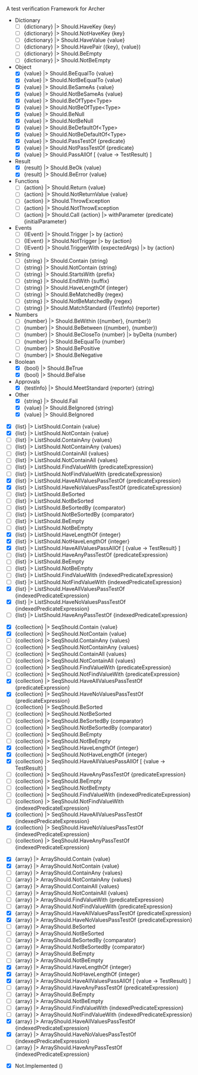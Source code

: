 <!-- (dl
(section-meta
  (title Archer.Fletching)
)
) -->
A test verification Framework for Archer

<!-- (dl (# Should)) -->

- Dictionary
  - [ ] {dictionary} |> Should.HaveKey {key}
  - [ ] {dictionary} |> Should.NotHaveKey {key}
  - [ ] {dictionary} |> Should.HaveValue {value}
  - [ ] {dictionary} |> Should.HavePair ({key}, {value})
  - [ ] {dictionary} |> Should.BeEmpty
  - [ ] {dictionary} |> Should.NotBeEmpty
- Object
  - [x] {value} |> Should.BeEqualTo {value}
  - [x] {value} |> Should.NotBeEqualTo {value}
  - [x] {value} |> Should.BeSameAs {value}
  - [x] {value} |> Should.NotBeSameAs {value}
  - [x] {value} |> Should.BeOfType\<Type\>
  - [x] {value} |> Should.NotBeOfType\<Type\>
  - [x] {value} |> Should.BeNull
  - [x] {value} |> Should.NotBeNull
  - [x] {value} |> Should.BeDefaultOf\<Type\>
  - [x] {value} |> Should.NotBeDefaultOf\<Type\>
  - [x] {value} |> Should.PassTestOf {predicate}
  - [x] {value} |> Should.NotPassTestOf {predicate}
  - [x] {value} |> Should.PassAllOf [ {value -> TestResult} ]
- Result
  - [x] {result} |> Should.BeOk {value}
  - [x] {result} |> Should.BeError {value}
- Functions
  - [ ] {action} |> Should.Return {value}
  - [ ] {action} |> Should.NotReturnValue {value}
  - [ ] {action} |> Should.ThrowException
  - [ ] {action} |> Should.NotThrowException
  - [ ] {action} |> Should.Call {action} |> withParameter {predicate} {initialParameter}
- Events
  - [ ] {IEvent} |> Should.Trigger |> by {action}
  - [ ] {IEvent} |> Should.NotTrigger |> by {action}
  - [ ] {IEvent} |> Should.TriggerWith {expectedArgs} |> by {action}
- String
  - [ ] {string} |> Should.Contain {string}
  - [ ] {string} |> Should.NotContain {string}
  - [ ] {string} |> Should.StartsWith {prefix}
  - [ ] {string} |> Should.EndWith {suffix}
  - [ ] {string} |> Should.HaveLengthOf {integer}
  - [ ] {string} |> Should.BeMatchedBy {regex}
  - [ ] {string} |> Should.NotBeMatchedBy {regex}
  - [ ] {string} |> Should.MatchStandard {ITestInfo} {reporter}
- Numbers
  - [ ] {number} |> Should.BeWithin ({number}, {number})
  - [ ] {number} |> Should.BeBetween ({number}, {number})
  - [ ] {number} |> Should.BeCloseTo {number} |> byDelta {number}
  - [ ] {number} |> Should.BeEqualTo {number}
  - [ ] {number} |> Should.BePositive
  - [ ] {number} |> Should.BeNegative
- Boolean
  - [x] {bool} |> Should.BeTrue
  - [x] {bool} |> Should.BeFalse
- Approvals
  - [x] {testInfo} |> Should.MeetStandard {reporter} {string}
- Other
  - [x] {string} |> Should.Fail
  - [x] {value} |> Should.BeIgnored {string}
  - [x] {value} |> Should.BeIgnored

<!-- (dl (# ListShould)) -->

- [x] {list} |> ListShould.Contain {value}
- [x] {list} |> ListShould.NotContain {value}
- [ ] {list} |> ListShould.ContainAny {values}
- [ ] {list} |> ListShould.NotContainAny {values}
- [ ] {list} |> ListShould.ContainAll {values}
- [ ] {list} |> ListShould.NotContainAll {values}
- [ ] {list} |> ListShould.FindValueWith {predicateExpression}
- [ ] {list} |> ListShould.NotFindValueWith {predicateExpression}
- [x] {list} |> ListShould.HaveAllValuesPassTestOf {predicateExpression}
- [x] {list} |> ListShould.HaveNoValuesPassTestOf {predicateExpression}
- [ ] {list} |> ListShould.BeSorted
- [ ] {list} |> ListShould.NotBeSorted
- [ ] {list} |> ListShould.BeSortedBy {comparator}
- [ ] {list} |> ListShould.NotBeSortedBy {comparator}
- [ ] {list} |> ListShould.BeEmpty
- [ ] {list} |> ListShould.NotBeEmpty
- [x] {list} |> ListShould.HaveLengthOf {integer}
- [x] {list} |> ListShould.NotHaveLengthOf {integer}
- [x] {list} |> ListShould.HaveAllValuesPassAllOf [ {value -> TestResult} ]
- [ ] {list} |> ListShould.HaveAnyPassTestOf {predicateExpression}
- [ ] {list} |> ListShould.BeEmpty
- [ ] {list} |> ListShould.NotBeEmpty
- [ ] {list} |> ListShould.FindValueWith {indexedPredicateExpression}
- [ ] {list} |> ListShould.NotFindValueWith {indexedPredicateExpression}
- [x] {list} |> ListShould.HaveAllValuesPassTestOf {indexedPredicateExpression}
- [x] {list} |> ListShould.HaveNoValuesPassTestOf {indexedPredicateExpression}
- [ ] {list} |> ListShould.HaveAnyPassTestOf {indexedPredicateExpression}

<!-- (dl (# SeqShould)) -->

- [x] {collection} |> SeqShould.Contain {value}
- [x] {collection} |> SeqShould.NotContain {value}
- [ ] {collection} |> SeqShould.ContainAny {values}
- [ ] {collection} |> SeqShould.NotContainAny {values}
- [ ] {collection} |> SeqShould.ContainAll {values}
- [ ] {collection} |> SeqShould.NotContainAll {values}
- [ ] {collection} |> SeqShould.FindValueWith {predicateExpression}
- [ ] {collection} |> SeqShould.NotFindValueWith {predicateExpression}
- [x] {collection} |> SeqShould.HaveAllValuesPassTestOf {predicateExpression}
- [x] {collection} |> SeqShould.HaveNoValuesPassTestOf {predicateExpression}
- [ ] {collection} |> SeqShould.BeSorted
- [ ] {collection} |> SeqShould.NotBeSorted
- [ ] {collection} |> SeqShould.BeSortedBy {comparator}
- [ ] {collection} |> SeqShould.NotBeSortedBy {comparator}
- [ ] {collection} |> SeqShould.BeEmpty
- [ ] {collection} |> SeqShould.NotBeEmpty
- [x] {collection} |> SeqShould.HaveLengthOf {integer}
- [x] {collection} |> SeqShould.NotHaveLengthOf {integer}
- [x] {collection} |> SeqShould.HaveAllValuesPassAllOf [ {value -> TestResult} ]
- [ ] {collection} |> SeqShould.HaveAnyPassTestOf {predicateExpression}
- [ ] {collection} |> SeqShould.BeEmpty
- [ ] {collection} |> SeqShould.NotBeEmpty
- [ ] {collection} |> SeqShould.FindValueWith {indexedPredicateExpression}
- [ ] {collection} |> SeqShould.NotFindValueWith {indexedPredicateExpression}
- [x] {collection} |> SeqShould.HaveAllValuesPassTestOf {indexedPredicateExpression}
- [x] {collection} |> SeqShould.HaveNoValuesPassTestOf {indexedPredicateExpression}
- [ ] {collection} |> SeqShould.HaveAnyPassTestOf {indexedPredicateExpression}

<!-- (dl (# ArrayShould)) -->

- [x] {array} |> ArrayShould.Contain {value}
- [x] {array} |> ArrayShould.NotContain {value}
- [ ] {array} |> ArrayShould.ContainAny {values}
- [ ] {array} |> ArrayShould.NotContainAny {values}
- [ ] {array} |> ArrayShould.ContainAll {values}
- [ ] {array} |> ArrayShould.NotContainAll {values}
- [ ] {array} |> ArrayShould.FindValueWith {predicateExpression}
- [ ] {array} |> ArrayShould.NotFindValueWith {predicateExpression}
- [x] {array} |> ArrayShould.HaveAllValuesPassTestOf {predicateExpression}
- [x] {array} |> ArrayShould.HaveNoValuesPassTestOf {predicateExpression}
- [ ] {array} |> ArrayShould.BeSorted
- [ ] {array} |> ArrayShould.NotBeSorted
- [ ] {array} |> ArrayShould.BeSortedBy {comparator}
- [ ] {array} |> ArrayShould.NotBeSortedBy {comparator}
- [ ] {array} |> ArrayShould.BeEmpty
- [ ] {array} |> ArrayShould.NotBeEmpty
- [x] {array} |> ArrayShould.HaveLengthOf {integer}
- [x] {array} |> ArrayShould.NotHaveLengthOf {integer}
- [x] {array} |> ArrayShould.HaveAllValuesPassAllOf [ {value -> TestResult} ]
- [ ] {array} |> ArrayShould.HaveAnyPassTestOf {predicateExpression}
- [ ] {array} |> ArrayShould.BeEmpty
- [ ] {array} |> ArrayShould.NotBeEmpty
- [ ] {array} |> ArrayShould.FindValueWith {indexedPredicateExpression}
- [ ] {array} |> ArrayShould.NotFindValueWith {indexedPredicateExpression}
- [x] {array} |> ArrayShould.HaveAllValuesPassTestOf {indexedPredicateExpression}
- [x] {array} |> ArrayShould.HaveNoValuesPassTestOf {indexedPredicateExpression}
- [ ] {array} |> ArrayShould.HaveAnyPassTestOf {indexedPredicateExpression}

<!-- (dl (# Not)) -->

- [x] Not.Implemented ()

